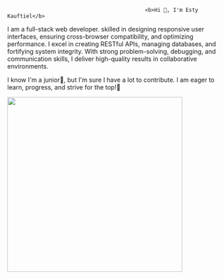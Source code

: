                                                 <b>Hi 👋, I'm Esty Kauftiel</b>
I am a full-stack web developer. skilled in designing responsive user interfaces, ensuring cross-browser compatibility, and optimizing performance. I excel in creating RESTful APIs, managing databases, and fortifying system integrity. With strong problem-solving, debugging, and communication skills, I deliver high-quality results in collaborative environments.

I know I'm a junior🙂, but I'm sure I have a lot to contribute. I am eager to learn, progress, and strive for the top!🚀

<img src="https://github-readme-stats.vercel.app/api?username=EstyKauftiel&show_icons=true&theme=ADD_THEME_HERE" width="400">

